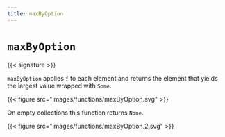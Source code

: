 ```yaml
---
title: maxByOption
---
```


# `maxByOption`

{{< signature >}}

`maxByOption` applies `f` to each element and returns the element that yields the largest value wrapped with `Some`.

{{< figure src="images/functions/maxByOption.svg" >}}

On empty collections this function returns `None`.

{{< figure src="images/functions/maxByOption.2.svg" >}}

